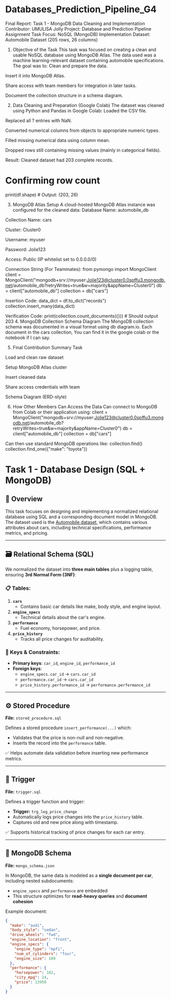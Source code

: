 # Databases_Prediction_Pipeline_G4

Final Report: Task 1 - MongoDB Data Cleaning and Implementation
Contributor: UMULISA Jolly
 Project: Database and Prediction Pipeline Assignment
 Task Focus: NoSQL (MongoDB) Implementation
 Dataset: Automobile Dataset (205 rows, 26 columns)
 
1. Objective of the Task
This task was focused on creating a clean and usable NoSQL database using MongoDB Atlas. The data used was a machine learning-relevant dataset containing automobile specifications. The goal was to:
Clean and prepare the data.


Insert it into MongoDB Atlas.


Share access with team members for integration in later tasks.


Document the collection structure in a schema diagram.


2. Data Cleaning and Preparation (Google Colab)
The dataset was cleaned using Python and Pandas in Google Colab:
Loaded the CSV file.


Replaced all ? entries with NaN.


Converted numerical columns from objects to appropriate numeric types.


Filled missing numerical data using column mean.


Dropped rows still containing missing values (mainly in categorical fields).


Result: Cleaned dataset had 203 complete records.
# Confirming row count
print(df.shape)  # Output: (203, 26)

3. MongoDB Atlas Setup
A cloud-hosted MongoDB Atlas instance was configured for the cleaned data:
Database Name: automobile_db


Collection Name: cars


Cluster: Cluster0


Username: myuser


Password: Jolie123


Access: Public (IP whitelist set to 0.0.0.0/0)


Connection String (For Teammates):
from pymongo import MongoClient
client = MongoClient("mongodb+srv://myuser:Jolie123@cluster0.0spffu3.mongodb.net/automobile_db?retryWrites=true&w=majority&appName=Cluster0")
db = client["automobile_db"]
collection = db["cars"]

Insertion Code:
data_dict = df.to_dict("records")
collection.insert_many(data_dict)

Verification Code:
print(collection.count_documents({}))  # Should output 203
4. MongoDB Collection Schema Diagram
The MongoDB collection schema was documented in a visual format using db diagram.io. Each document in the cars collection, You can find it in the google colab or the notebook if I can say.

5. Final Contribution Summary
Task


Load and clean raw dataset


Setup MongoDB Atlas cluster


Insert cleaned data


Share access credentials with team


Schema Diagram (ERD-style)



6. How Other Members Can Access the Data
Can connect to MongoDB from Colab or their application using:
client = MongoClient("mongodb+srv://myuser:Jolie123@cluster0.0spffu3.mongodb.net/automobile_db?retryWrites=true&w=majority&appName=Cluster0")
db = client["automobile_db"]
collection = db["cars"]

Can then use standard MongoDB operations like:
collection.find()
collection.find_one({"make": "toyota"})



# Task 1 - Database Design (SQL + MongoDB)

## 📌 Overview

This task focuses on designing and implementing a normalized relational database using SQL and a corresponding document model in MongoDB. The dataset used is the [Automobile dataset](https://www.kaggle.com/datasets/toramky/automobile-dataset), which contains various attributes about cars, including technical specifications, performance metrics, and pricing.

---

## 🗃️ Relational Schema (SQL)

We normalized the dataset into **three main tables** plus a logging table, ensuring **3rd Normal Form (3NF)**:

### 📋 Tables:

1. **`cars`**
   - Contains basic car details like make, body style, and engine layout.
2. **`engine_specs`**
   - Technical details about the car's engine.
3. **`performance`**
   - Fuel economy, horsepower, and price.
4. **`price_history`**
   - Tracks all price changes for auditability.

### 🔐 Keys & Constraints:
- **Primary keys**: `car_id`, `engine_id`, `performance_id`
- **Foreign keys**:
  - `engine_specs.car_id` → `cars.car_id`
  - `performance.car_id` → `cars.car_id`
  - `price_history.performance_id` → `performance.performance_id`

---

## ⚙️ Stored Procedure

**File:** `stored_procedure.sql`

Defines a stored procedure `insert_performance(...)` which:
- Validates that the price is non-null and non-negative.
- Inserts the record into the `performance` table.

✅ Helps automate data validation before inserting new performance metrics.

---

## 🔄 Trigger

**File:** `trigger.sql`

Defines a trigger function and trigger:
- **Trigger:** `trg_log_price_change`
- Automatically logs price changes into the `price_history` table.
- Captures old and new price along with timestamp.

✅ Supports historical tracking of price changes for each car entry.

---

## 🍃 MongoDB Schema

**File:** `mongo_schema.json`

In MongoDB, the same data is modeled as a **single document per car**, including nested subdocuments:

- `engine_specs` and `performance` are embedded
- This structure optimizes for **read-heavy queries** and **document cohesion**

Example document:
```json
{
  "make": "audi",
  "body_style": "sedan",
  "drive_wheels": "fwd",
  "engine_location": "front",
  "engine_specs": {
    "engine_type": "mpfi",
    "num_of_cylinders": "four",
    "engine_size": 109
  },
  "performance": {
    "horsepower": 102,
    "city_mpg": 24,
    "price": 13950
  }
}





